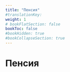 ```yaml
---
title: "Пенсия"
#translationKey: 
weight: 1
# bookFlatSection: false
bookToc: false
#bookHidden: true
#bookCollapseSection: true
---
```


# Пенсия
